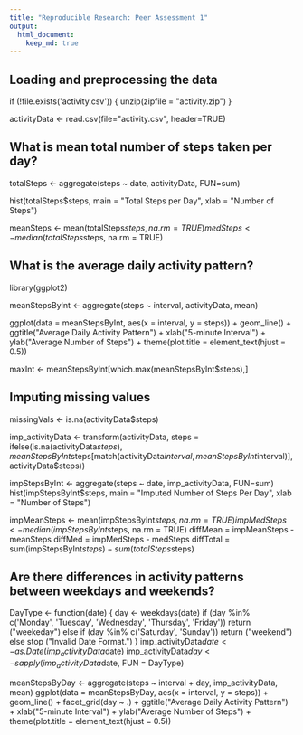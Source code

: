 ```yaml
---
title: "Reproducible Research: Peer Assessment 1"
output: 
  html_document:
    keep_md: true
---
```



## Loading and preprocessing the data

if (!file.exists('activity.csv')) {
  unzip(zipfile = "activity.zip")
}

activityData <- read.csv(file="activity.csv", header=TRUE)


## What is mean total number of steps taken per day?

totalSteps <- aggregate(steps ~ date, activityData, FUN=sum)

hist(totalSteps$steps,
     main = "Total Steps per Day",
     xlab = "Number of Steps")

meanSteps <- mean(totalSteps$steps, na.rm = TRUE)
medSteps <- median(totalSteps$steps, na.rm = TRUE)


## What is the average daily activity pattern?

library(ggplot2)

meanStepsByInt <- aggregate(steps ~ interval, activityData, mean)

ggplot(data = meanStepsByInt, aes(x = interval, y = steps)) +
  geom_line() +
  ggtitle("Average Daily Activity Pattern") +
  xlab("5-minute Interval") +
  ylab("Average Number of Steps") +
  theme(plot.title = element_text(hjust = 0.5))

maxInt <- meanStepsByInt[which.max(meanStepsByInt$steps),]
  

## Imputing missing values

missingVals <- is.na(activityData$steps)

imp_activityData <- transform(activityData,
                              steps = ifelse(is.na(activityData$steps),
                                             meanStepsByInt$steps[match(activityData$interval, 
                                                                        meanStepsByInt$interval)],
                                             activityData$steps))

impStepsByInt <- aggregate(steps ~ date, imp_activityData, FUN=sum)
hist(impStepsByInt$steps,
     main = "Imputed Number of Steps Per Day",
     xlab = "Number of Steps")
     
impMeanSteps <- mean(impStepsByInt$steps, na.rm = TRUE)
impMedSteps <- median(impStepsByInt$steps, na.rm = TRUE)
diffMean = impMeanSteps - meanSteps
diffMed = impMedSteps - medSteps
diffTotal = sum(impStepsByInt$steps) - sum(totalSteps$steps)


## Are there differences in activity patterns between weekdays and weekends?

DayType <- function(date) {
  day <- weekdays(date)
  if (day %in% c('Monday', 'Tuesday', 'Wednesday', 'Thursday', 'Friday'))
      return ("weekeday")
  else if (day %in% c('Saturday', 'Sunday'))
      return ("weekend")
  else
      stop ("Invalid Date Format.")
}
imp_activityData$date <- as.Date(imp_activityData$date)
imp_activityData$day <- sapply(imp_activityData$date, FUN = DayType)

meanStepsByDay <- aggregate(steps ~ interval + day, imp_activityData, mean)
ggplot(data = meanStepsByDay, aes(x = interval, y = steps)) + 
  geom_line() +
  facet_grid(day ~ .) +
  ggtitle("Average Daily Activity Pattern") +
  xlab("5-minute Interval") +
  ylab("Average Number of Steps") +
  theme(plot.title = element_text(hjust = 0.5))
